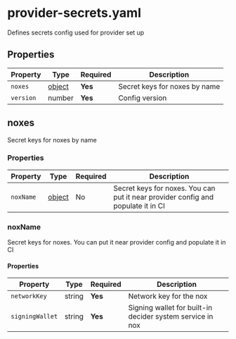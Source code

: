 # provider-secrets.yaml

Defines secrets config used for provider set up

## Properties

| Property  | Type             | Required | Description                   |
|-----------|------------------|----------|-------------------------------|
| `noxes`   | [object](#noxes) | **Yes**  | Secret keys for noxes by name |
| `version` | number           | **Yes**  | Config version                |

## noxes

Secret keys for noxes by name

### Properties

| Property  | Type               | Required | Description                                                                      |
|-----------|--------------------|----------|----------------------------------------------------------------------------------|
| `noxName` | [object](#noxname) | No       | Secret keys for noxes. You can put it near provider config and populate it in CI |

### noxName

Secret keys for noxes. You can put it near provider config and populate it in CI

#### Properties

| Property        | Type   | Required | Description                                               |
|-----------------|--------|----------|-----------------------------------------------------------|
| `networkKey`    | string | **Yes**  | Network key for the nox                                   |
| `signingWallet` | string | **Yes**  | Signing wallet for built-in decider system service in nox |

